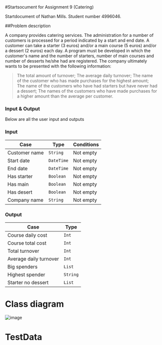 #Startsocument for Assignment 9 (Catering)

Startdocument of Nathan Mills. Student number 4996046.

##Problem description

A company provides catering services. The administration for a number of
customers is processed for a period indicated by a start and end date.
A customer can take a starter (3 euros) and/or a main course (5 euros) and/or a
dessert (2 euros) each day.
A program must be developed in which the customer's name and the number
of starters, number of main courses and number of desserts he/she had are
registered. The company ultimately wants to be presented with the following
information:
> The total amount of turnover;
> The average daily turnover;
> The name of the customer who has made purchases for the highest
amount;
> The name of the customers who have had starters but have never had
a dessert;
> The names of the customers who have made purchases for a higher
amount than the average per customer. 

### Input & Output

Below are all the user input and outputs

### Input

|Case|Type|Conditions|
|----|----|----------|
|Customer name|`String`|Not empty|
|Start date|`DateTime`|Not empty|
|End date|`DateTime`|Not empty|
|Has starter|`Boolean`|Not empty|
|Has main|`Boolean`|Not empty|
|Has desert|`Boolean`|Not empty|
|Company name|`String`|Not empty|

### Output

|Case|Type|
|----|----|
|Course daily cost|`Int`|
|Course total cost|`Int`|
|Total turnover|`Int`|
|Average daily turnover|`Int`|
|Big spenders|`List`|
|Highest spender|`String`|
|Starter no dessert|`List`|

# Class diagram

![image](https://user-images.githubusercontent.com/91469944/172644612-c93c4235-7199-4407-afec-74ddc40d328b.png)

# TestData









